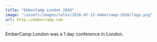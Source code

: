 ```yaml
---
title: "EmberCamp London 2016"
image: "/assets/images/talks/2016-07-12-embercamp-2016/logo.png"
url: http://embercamp.com
---
```


EmberCamp London was a 1 day conference in London.